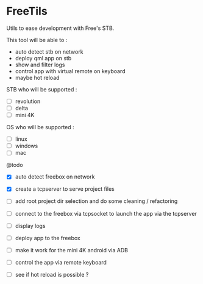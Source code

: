 # FreeTils
Utils to ease development with Free's STB.

This tool will be able to :

- auto detect stb on network
- deploy qml app on stb
- show and filter logs
- control app with virtual remote on keyboard
- maybe hot reload

STB who will be supported :
- [ ] revolution
- [ ] delta
- [ ] mini 4K

OS who will be supported :
- [ ] linux
- [ ] windows
- [ ] mac

@todo
- [x] auto detect freebox on network
- [x] create a tcpserver to serve project files
- [ ] add root project dir selection and do some cleaning / refactoring
- [ ] connect to the freebox via tcpsocket to launch the app via the tcpserver
- [ ] display logs
- [ ] deploy app to the freebox
- [ ] make it work for the mini 4K android via ADB
- [ ] control the app via remote keyboard
- [ ] see if hot reload is possible ?

